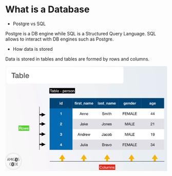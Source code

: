 # What is a Database

* Postgre vs SQL

Postgre is a DB engine while SQL is a Structured Query Language. SQL allows to interact with DB engines such as Postgre.

* How data is stored

Data is stored in tables and tables are formed by rows and columns.

![alt text](images/image-1.png)


